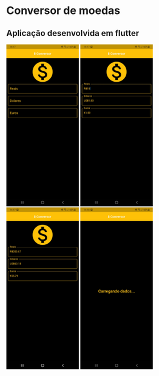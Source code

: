 # Conversor de moedas
## Aplicação desenvolvida em flutter
<div>
    <img src="https://github.com/ravelsoares/conversor_de_moedas/blob/main/Screenshot_20220118-141726.jpg" alt="demo-mobile" height="425">
    <img src="https://github.com/ravelsoares/conversor_de_moedas/blob/main/Screenshot_20220118-141735.jpg" alt="demo-mobile" height="425">
    <img src="https://github.com/ravelsoares/conversor_de_moedas/blob/main/Screenshot_20220118-141749.jpg" alt="demo-mobile" height="425">
    <img src="https://github.com/ravelsoares/conversor_de_moedas/blob/main/Screenshot_20220118-141805.jpg" alt="demo-mobile" height="425">
<div>
